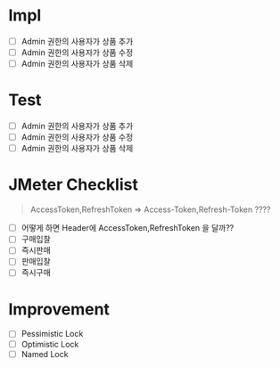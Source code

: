 # Impl

- [ ] Admin 권한의 사용자가 상품 추가
- [ ] Admin 권한의 사용자가 상품 수정
- [ ] Admin 권한의 사용자가 상품 삭제

# Test

- [ ] Admin 권한의 사용자가 상품 추가
- [ ] Admin 권한의 사용자가 상품 수정
- [ ] Admin 권한의 사용자가 상품 삭제

# JMeter Checklist

> AccessToken,RefreshToken => Access-Token,Refresh-Token ????

- [ ] 어떻게 하면 Header에 AccessToken,RefreshToken 을 달까??
- [ ] 구매입찰
- [ ] 즉시판매
- [ ] 판매입찰
- [ ] 즉시구매

# Improvement

- [ ] Pessimistic Lock
- [ ] Optimistic Lock
- [ ] Named Lock